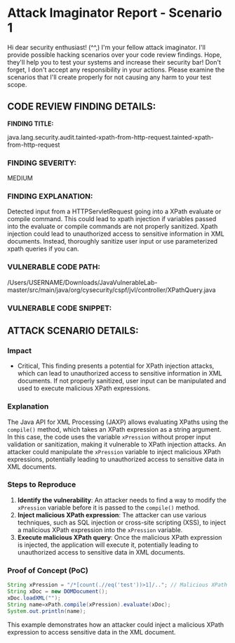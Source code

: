 
# Attack Imaginator Report - Scenario 1

Hi dear security enthusiast! (^^,)
I'm your fellow attack imaginator. I'll provide possible hacking scenarios over your code review findings.
Hope, they'll help you to test your systems and increase their security bar! 
Don't forget, I don't accept any responsibility in your actions.
Please examine the scenarios that I'll create properly for not causing any harm to your test scope.

## CODE REVIEW FINDING DETAILS:

**FINDING TITLE:**  

java.lang.security.audit.tainted-xpath-from-http-request.tainted-xpath-from-http-request

### FINDING SEVERITY:

MEDIUM

### FINDING EXPLANATION:

Detected input from a HTTPServletRequest going into a XPath evaluate or compile command. This could lead to xpath injection if variables passed into the evaluate or compile commands are not properly sanitized. Xpath injection could lead to unauthorized access to sensitive information in XML documents. Instead, thoroughly sanitize user input or use parameterized xpath queries if you can.

### VULNERABLE CODE PATH:

/Users/USERNAME/Downloads/JavaVulnerableLab-master/src/main/java/org/cysecurity/cspf/jvl/controller/XPathQuery.java


### VULNERABLE CODE SNIPPET:


## ATTACK SCENARIO DETAILS:

### Impact

- Critical, 
This finding presents a potential for XPath injection attacks, which can lead to unauthorized access to sensitive information in XML documents. If not properly sanitized, user input can be manipulated and used to execute malicious XPath expressions.

### Explanation

The Java API for XML Processing (JAXP) allows evaluating XPaths using the `compile()` method, which takes an XPath expression as a string argument. In this case, the code uses the variable `xPression` without proper input validation or sanitization, making it vulnerable to XPath injection attacks. An attacker could manipulate the `xPression` variable to inject malicious XPath expressions, potentially leading to unauthorized access to sensitive data in XML documents.

### Steps to Reproduce

1. **Identify the vulnerability**: An attacker needs to find a way to modify the `xPression` variable before it is passed to the `compile()` method.
2. **Inject malicious XPath expression**: The attacker can use various techniques, such as SQL injection or cross-site scripting (XSS), to inject a malicious XPath expression into the `xPression` variable.
3. **Execute malicious XPath query**: Once the malicious XPath expression is injected, the application will execute it, potentially leading to unauthorized access to sensitive data in XML documents.

### Proof of Concept (PoC)

```java
String xPression = "/*[count(.//eq('test'))>1]/.."; // Malicious XPath injection
String xDoc = new DOMDocument(); 
xDoc.loadXML("");
String name=xPath.compile(xPression).evaluate(xDoc);
System.out.println(name);
```
This example demonstrates how an attacker could inject a malicious XPath expression to access sensitive data in the XML document.
